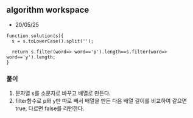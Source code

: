 ## algorithm workspace

- 20/05/25
```
function solution(s){
  s = s.toLowerCase().split('');  
   
  return s.filter(word=> word=='p').length==s.filter(word=> word=='y').length;
}

```

### 풀이
1. 문자열 s를 소문자로 바꾸고 배열로 만든다.
2. filter함수로 p와 y만 따로 빼서 배열을 만든 다음 배열 길이를 비교하여 같으면 true, 다르면 false를 리턴한다.
